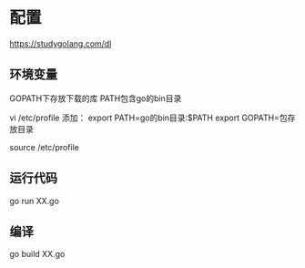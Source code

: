 # 配置

https://studygolang.com/dl

## 环境变量

GOPATH下存放下载的库
PATH包含go的bin目录

vi /etc/profile
添加：
export PATH=go的bin目录:$PATH
export GOPATH=包存放目录

source /etc/profile  


## 运行代码  
go run XX.go 

## 编译  
go build XX.go
